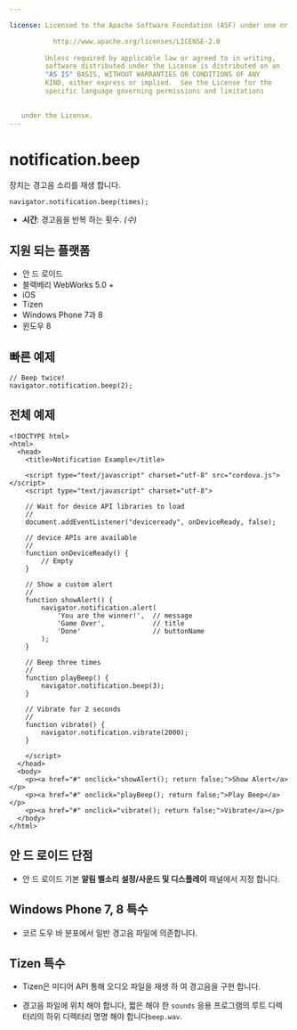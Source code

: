 ```yaml
---

license: Licensed to the Apache Software Foundation (ASF) under one or more contributor license agreements. See the NOTICE file distributed with this work for additional information regarding copyright ownership. The ASF licenses this file to you under the Apache License, Version 2.0 (the "License"); you may not use this file except in compliance with the License. You may obtain a copy of the License at

           http://www.apache.org/licenses/LICENSE-2.0
    
         Unless required by applicable law or agreed to in writing,
         software distributed under the License is distributed on an
         "AS IS" BASIS, WITHOUT WARRANTIES OR CONDITIONS OF ANY
         KIND, either express or implied.  See the License for the
         specific language governing permissions and limitations
    

   under the License.
---
```


# notification.beep

장치는 경고음 소리를 재생 합니다.

    navigator.notification.beep(times);
    

*   **시간**: 경고음을 반복 하는 횟수. *(수)*

## 지원 되는 플랫폼

*   안 드 로이드
*   블랙베리 WebWorks 5.0 +
*   iOS
*   Tizen
*   Windows Phone 7과 8
*   윈도우 8

## 빠른 예제

    // Beep twice!
    navigator.notification.beep(2);
    

## 전체 예제

    <!DOCTYPE html>
    <html>
      <head>
        <title>Notification Example</title>
    
        <script type="text/javascript" charset="utf-8" src="cordova.js"></script>
        <script type="text/javascript" charset="utf-8">
    
        // Wait for device API libraries to load
        //
        document.addEventListener("deviceready", onDeviceReady, false);
    
        // device APIs are available
        //
        function onDeviceReady() {
            // Empty
        }
    
        // Show a custom alert
        //
        function showAlert() {
            navigator.notification.alert(
                'You are the winner!',  // message
                'Game Over',            // title
                'Done'                  // buttonName
            );
        }
    
        // Beep three times
        //
        function playBeep() {
            navigator.notification.beep(3);
        }
    
        // Vibrate for 2 seconds
        //
        function vibrate() {
            navigator.notification.vibrate(2000);
        }
    
        </script>
      </head>
      <body>
        <p><a href="#" onclick="showAlert(); return false;">Show Alert</a></p>
        <p><a href="#" onclick="playBeep(); return false;">Play Beep</a></p>
        <p><a href="#" onclick="vibrate(); return false;">Vibrate</a></p>
      </body>
    </html>
    

## 안 드 로이드 단점

*   안 드 로이드 기본 **알림 벨소리** **설정/사운드 및 디스플레이** 패널에서 지정 합니다.

## Windows Phone 7, 8 특수

*   코르 도우 바 분포에서 일반 경고음 파일에 의존합니다.

## Tizen 특수

*   Tizen은 미디어 API 통해 오디오 파일을 재생 하 여 경고음을 구현 합니다.

*   경고음 파일에 위치 해야 합니다, 짧은 해야 한 `sounds` 응용 프로그램의 루트 디렉터리의 하위 디렉터리 명명 해야 합니다`beep.wav`.